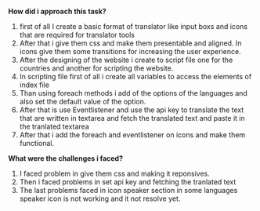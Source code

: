 **How did i approach this task?**

1. first of all I create a basic format of translator like input boxs and icons that are required for translator tools
2. After that i give them css and make them presentable and aligned. In icons give them some transitions for increasing the user experience.
3. After the designing of the website i create to script file one for the countries and another for scripting the website.
4. In scripting file first of all i create all variables to access the elements of index file
5. Than using foreach methods i add of the options of the languages and also set the default value of the option.
6. After that  is use Eventlistener and use the api key to translate the text that are written in textarea and fetch the translated text and paste it in the tranlated textarea
7. After that i add the foreach and eventlistener on icons and make them functional.


**What were the challenges i faced?**
1. I faced problem in give them css and making it reponsives.
2. Then i faced problems in set api key and fetching the tranlated text
3. The last problems faced in icon speaker section in some languages speaker icon is not working and it not resolve yet.
